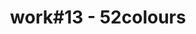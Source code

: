 ---
id_key: '26'
image: image_00054.jpg
thumbnail: thumb_image_00054.jpg
title: work#13 - 52colours
dimensions: '200 × 250  '
medium: Acrylic on canavs
year: '2000'
artist: Kelsie Holcombe  
notes: 'yearning soon becomes manipulated

'
galleries: orange
permalink: "/new/26.html"
layout: single-work
---